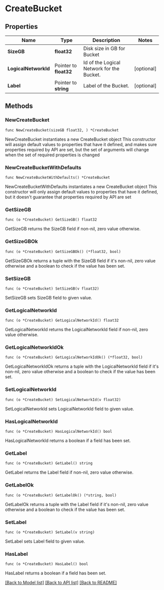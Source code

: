 # CreateBucket

## Properties

Name | Type | Description | Notes
------------ | ------------- | ------------- | -------------
**SizeGB** | **float32** | Disk size in GB for Bucket | 
**LogicalNetworkId** | Pointer to **float32** | Id of the Logical Network for the Bucket. | [optional] 
**Label** | Pointer to **string** | Label of the Bucket. | [optional] 

## Methods

### NewCreateBucket

`func NewCreateBucket(sizeGB float32, ) *CreateBucket`

NewCreateBucket instantiates a new CreateBucket object
This constructor will assign default values to properties that have it defined,
and makes sure properties required by API are set, but the set of arguments
will change when the set of required properties is changed

### NewCreateBucketWithDefaults

`func NewCreateBucketWithDefaults() *CreateBucket`

NewCreateBucketWithDefaults instantiates a new CreateBucket object
This constructor will only assign default values to properties that have it defined,
but it doesn't guarantee that properties required by API are set

### GetSizeGB

`func (o *CreateBucket) GetSizeGB() float32`

GetSizeGB returns the SizeGB field if non-nil, zero value otherwise.

### GetSizeGBOk

`func (o *CreateBucket) GetSizeGBOk() (*float32, bool)`

GetSizeGBOk returns a tuple with the SizeGB field if it's non-nil, zero value otherwise
and a boolean to check if the value has been set.

### SetSizeGB

`func (o *CreateBucket) SetSizeGB(v float32)`

SetSizeGB sets SizeGB field to given value.


### GetLogicalNetworkId

`func (o *CreateBucket) GetLogicalNetworkId() float32`

GetLogicalNetworkId returns the LogicalNetworkId field if non-nil, zero value otherwise.

### GetLogicalNetworkIdOk

`func (o *CreateBucket) GetLogicalNetworkIdOk() (*float32, bool)`

GetLogicalNetworkIdOk returns a tuple with the LogicalNetworkId field if it's non-nil, zero value otherwise
and a boolean to check if the value has been set.

### SetLogicalNetworkId

`func (o *CreateBucket) SetLogicalNetworkId(v float32)`

SetLogicalNetworkId sets LogicalNetworkId field to given value.

### HasLogicalNetworkId

`func (o *CreateBucket) HasLogicalNetworkId() bool`

HasLogicalNetworkId returns a boolean if a field has been set.

### GetLabel

`func (o *CreateBucket) GetLabel() string`

GetLabel returns the Label field if non-nil, zero value otherwise.

### GetLabelOk

`func (o *CreateBucket) GetLabelOk() (*string, bool)`

GetLabelOk returns a tuple with the Label field if it's non-nil, zero value otherwise
and a boolean to check if the value has been set.

### SetLabel

`func (o *CreateBucket) SetLabel(v string)`

SetLabel sets Label field to given value.

### HasLabel

`func (o *CreateBucket) HasLabel() bool`

HasLabel returns a boolean if a field has been set.


[[Back to Model list]](../README.md#documentation-for-models) [[Back to API list]](../README.md#documentation-for-api-endpoints) [[Back to README]](../README.md)



